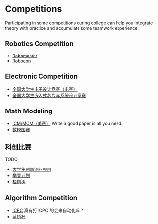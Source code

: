 # Competitions
Participating in some competitions during college can help you integrate theory with practice and accumulate some teamwork experience.

## Robotics Competition
- [Robomaster](competitions/robomaster.md)
- [Robocon](competitions/robocon.md)

## Electronic Competition
- [全国大学生电子设计竞赛（电赛）](competitions/nuedc.md)
- [全国大学生嵌入式芯片与系统设计竞赛](competitions/soc.md)

## Math Modeling
- [ICM/MCM（美赛）](competitions/comap.md)
    Write a good paper is all you need.
- [数模国赛](competitions/cumcm.md)

## 科创比赛
TODO
- [大学生创新创业项目](competitions/innovation/innovation.md)
- [攀登计划](competitions/innovation/climbing_plan.md)
- [梧桐树](competitions/innovation/firmiana_simplex.md)

## Algorithm Competition
- [ICPC](competitions/icpc.md)
    真有打 ICPC 的会来自动化吗？
- [蓝桥杯](competitions/lanqiao.md)
